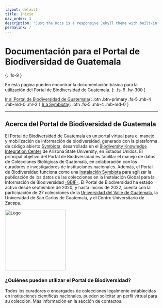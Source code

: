```yaml
---
layout: default
title: Inicio
nav_order: 1
description: "Just the Docs is a responsive Jekyll theme with built-in search that is easily customizable and hosted on GitHub Pages."
permalink: /
---
```


# Documentación para el Portal de Biodiversidad de Guatemala
{: .fs-9 }

En esta página pueden encontrar la documentación básica para la utilización del Portal de Biodiversidad de Guatemala.
{: .fs-6 .fw-300 }

[Ir al Portal de Biodiversidad de Guatemala](https://biodiversidad.gt){: .btn .btn-primary .fs-5 .mb-4 .mb-md-0 .mr-2 } [Ir a Symbiota](https://symbiota.org){: .btn .fs-5 .mb-4 .mb-md-0 }

---

## Acerca del Portal de Biodiversidad de Guatemala

El [Portal de Biodiversidad de Guatemala](https://biodiversidad.gt) es un portal virtual para el manejo y mobilización de información de biodiversidad, generado con la plataforma de código abierto [Symbiota](https://symbiota.org), desarrollada en el [Biodiversity Knowledge Integration Center](https://biokic.asu.edu/) de Arizona State University, en Estados Unidos.  El principal objetivo del Portal de Biodiversidad es facilitar el manejo de datos de Colecciones Biológicas de Guatemala, en colaboración con los curadores e investigadores de instituciones nacionales. Además, el Portal de Biodiversidad funciona como una [instalación Symbiota](https://www.gbif.org/installation/81a4adb0-0d86-420e-8b5e-7583985d1b6f) para agilizar la publicación de los datos de las colecciones en la Instalación Global para la Información de Biodiversidad [-GBIF-](https://gbif.org). El Portal de Biodiversidad ha estado activo desde septiembre de 2020, y hasta inicios de 2022, cuenta con la participación de 27 colecciones de la [Universidad del Valle de Guatemala](https://linktr.ee/coleccionesuvg), la Universidad de San Carlos de Guatemala, y el Centro Universitario de Zacapa. 

[<img src="https://github.com/ksorellana/ksorellana.github.io/blob/main/_layouts/LogoPortalFotos.jpg?raw=true" alt="Logo" width="200" height="200">](https://biodiversidad.gt/portal/)

### ¿Quiénes pueden utilizar el Portal de Biodiversidad?

Todos los curadores o encargados de colecciones legalmente establecidas en instituciones científicas nacionales, pueden solicitar un perfil virtual para su colección. Más información en la sección de contactos.
